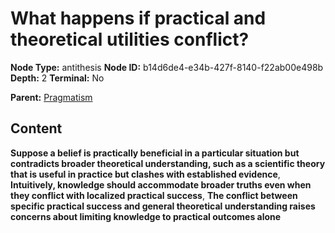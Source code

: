 # What happens if practical and theoretical utilities conflict?

**Node Type:** antithesis
**Node ID:** b14d6de4-e34b-427f-8140-f22ab00e498b
**Depth:** 2
**Terminal:** No

**Parent:** [Pragmatism](pragmatism.md)

## Content

**Suppose a belief is practically beneficial in a particular situation but contradicts broader theoretical understanding, such as a scientific theory that is useful in practice but clashes with established evidence**, **Intuitively, knowledge should accommodate broader truths even when they conflict with localized practical success**, **The conflict between specific practical success and general theoretical understanding raises concerns about limiting knowledge to practical outcomes alone**
